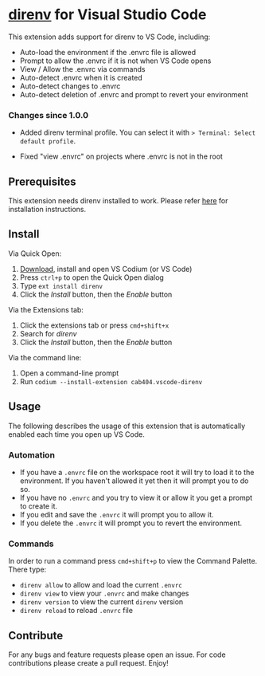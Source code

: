 # [direnv](https://github.com/direnv/direnv) for Visual Studio Code

This extension adds support for direnv to VS Code, including:

* Auto-load the environment if the .envrc file is allowed
* Prompt to allow the .envrc if it is not when VS Code opens
* View / Allow the .envrc via commands
* Auto-detect .envrc when it is created
* Auto-detect changes to .envrc
* Auto-detect deletion of .envrc and prompt to revert your environment

### Changes since 1.0.0
+ Added direnv terminal profile. You can select it with `> Terminal: Select default profile`.
* Fixed "view .envrc" on projects where .envrc is not in the root

## Prerequisites

This extension needs direnv installed to work. Please refer [here](https://github.com/direnv/direnv#install) for installation instructions.
## Install

Via Quick Open:

1. [Download](https://vscodium.com/#install), install and open VS Codium (or VS Code)
2. Press `ctrl+p` to open the Quick Open dialog
3. Type `ext install direnv`
4. Click the *Install* button, then the *Enable* button

Via the Extensions tab:

1. Click the extensions tab or press `cmd+shift+x`
2. Search for *direnv*
3. Click the *Install* button, then the *Enable* button

Via the command line:

1. Open a command-line prompt
2. Run `codium --install-extension cab404.vscode-direnv`

## Usage

The following describes the usage of this extension that is automatically enabled each time you open up VS Code.

### Automation

* If you have a `.envrc` file on the workspace root it will try to load it to the environment. If you haven't allowed it yet then it will prompt you to do so.
* If you have no `.envrc` and you try to view it or allow it you get a prompt to create it.
* If you edit and save the `.envrc` it will prompt you to allow it.
* If you delete the `.envrc` it will prompt you to revert the environment.

### Commands

In order to run a command press `cmd+shift+p` to view the Command Palette. There type:

* `direnv allow` to allow and load the current `.envrc`
* `direnv view` to view your `.envrc` and make changes
* `direnv version` to view the current `direnv` version
* `direnv reload` to reload `.envrc` file

## Contribute

For any bugs and feature requests please open an issue. For code contributions please create a pull request. Enjoy!
